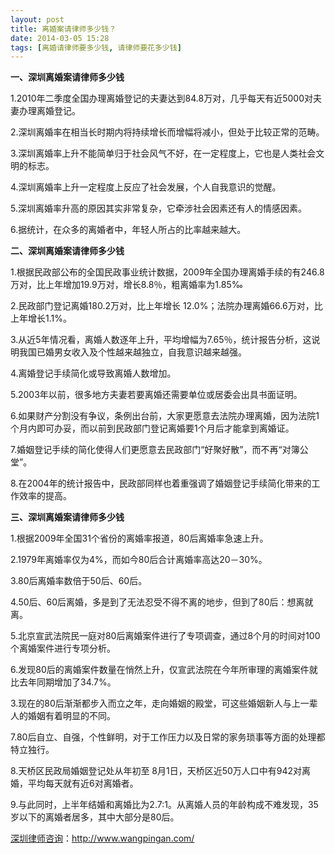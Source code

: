 ```yaml
---
layout: post
title: 离婚案请律师多少钱？
date: 2014-03-05 15:28
tags: [离婚请律师要多少钱, 请律师要花多少钱]
---
```

<strong>一、深圳离婚案请律师多少钱</strong>

1.2010年二季度全国办理离婚登记的夫妻达到84.8万对，几乎每天有近5000对夫妻办理离婚登记。

2.深圳离婚率在相当长时期内将持续增长而增幅将减小，但处于比较正常的范畴。

3.深圳离婚率上升不能简单归于社会风气不好，在一定程度上，它也是人类社会文明的标志。

4.深圳离婚率上升一定程度上反应了社会发展，个人自我意识的觉醒。

5.深圳离婚率升高的原因其实非常复杂，它牵涉社会因素还有人的情感因素。

6.据统计，在众多的离婚者中，年轻人所占的比率越来越大。

<strong>二、深圳离婚案请律师多少钱</strong>

1.根据民政部公布的全国民政事业统计数据，2009年全国办理离婚手续的有246.8万对，比上年增加19.9万对，增长8.8％，粗离婚率为1.85‰

2.民政部门登记离婚180.2万对，比上年增长 12.0%；法院办理离婚66.6万对，比上年增长1.1%。

3.从近5年情况看，离婚人数逐年上升，平均增幅为7.65％，统计报告分析，这说明我国已婚男女收入及个性越来越独立，自我意识越来越强。

4.离婚登记手续简化或导致离婚人数增加。

5.2003年以前，很多地方夫妻若要离婚还需要单位或居委会出具书面证明。

6.如果财产分割没有争议，条例出台前，大家更愿意去法院办理离婚，因为法院1个月内即可办妥，而以前到民政部门登记离婚要1个月后才能拿到离婚证。

7.婚姻登记手续的简化使得人们更愿意去民政部门“好聚好散”，而不再“对簿公堂”。

8.在2004年的统计报告中，民政部同样也着重强调了婚姻登记手续简化带来的工作效率的提高。

<strong>三、深圳离婚案请律师多少钱</strong>

1.根据2009年全国31个省份的离婚率报道，80后离婚率急速上升。

2.1979年离婚率仅为4%，而如今80后合计离婚率高达20－30%。

3.80后离婚率数倍于50后、60后。

4.50后、60后离婚，多是到了无法忍受不得不离的地步，但到了80后：想离就离。

5.北京宣武法院民一庭对80后离婚案件进行了专项调查，通过8个月的时间对100个离婚案件进行专项分析。

6.发现80后的离婚案件数量在悄然上升，仅宣武法院在今年所审理的离婚案件就比去年同期增加了34.7%。

3.现在的80后渐渐都步入而立之年，走向婚姻的殿堂，可这些婚姻新人与上一辈人的婚姻有着明显的不同。

7.80后自立、自强，个性鲜明，对于工作压力以及日常的家务琐事等方面的处理都特立独行。

8.天桥区民政局婚姻登记处从年初至 8月1日，天桥区近50万人口中有942对离婚，平均每天就有近6对离婚者。

9.与此同时，上半年结婚和离婚比为2.7∶1。从离婚人员的年龄构成不难发现，35岁以下的离婚者居多，其中大部分是80后。

<a href="http://www.wangpingan.com/">深圳律师咨询</a>：<a href="http://www.wangpingan.com/">http://www.wangpingan.com/</a>

